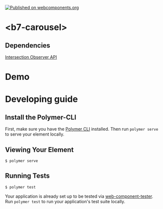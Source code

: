 [![Published on webcomponents.org](https://img.shields.io/badge/webcomponents.org-published-blue.svg?style=flat-square)](https://www.webcomponents.org/element/balint777/b7-carousel)

# \<b7-carousel\>

## Dependencies
[Intersection Observer API](https://developer.mozilla.org/en-US/docs/Web/API/Intersection_Observer_API#Browser_compatibility)

# Demo
<!--
```
<custom-element-demo>
  <template>
    <link rel="import" href="b7-carousel.html">

    <b7-carousel style="height: 10em">
        <img src="http://placekitten.com/g/640/480"/>
        <img src="http://placekitten.com/g/480/640"/>
        <img src="http://placekitten.com/g/600/640"/>
        <img src="http://placekitten.com/g/300/400"/>
        <img src="http://placekitten.com/g/200/400"/>
        <img src="http://placekitten.com/g/500/200"/>
    </b7-carousel>
  </template>
</custom-element-demo>
```
-->

# Developing guide
## Install the Polymer-CLI

First, make sure you have the [Polymer CLI](https://www.npmjs.com/package/polymer-cli) installed. Then run `polymer serve` to serve your element locally.

## Viewing Your Element

```
$ polymer serve
```

## Running Tests

```
$ polymer test
```

Your application is already set up to be tested via [web-component-tester](https://github.com/Polymer/web-component-tester). Run `polymer test` to run your application's test suite locally.

